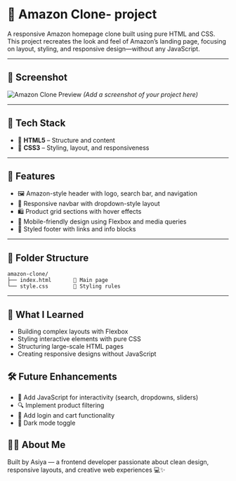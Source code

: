 # 🛒 Amazon Clone- project

A responsive Amazon homepage clone built using pure HTML and CSS. This project recreates the look and feel of Amazon’s landing page, focusing on layout, styling, and responsive design—without any JavaScript.

---

## 📸 Screenshot

![Amazon Clone Preview](#) *(Add a screenshot of your project here)*

---

## 🧰 Tech Stack

- 🧱 **HTML5** – Structure and content  
- 🎨 **CSS3** – Styling, layout, and responsiveness  

---

## 🎯 Features

- 🖼️ Amazon-style header with logo, search bar, and navigation  
- 🧭 Responsive navbar with dropdown-style layout  
- 🛍️ Product grid sections with hover effects  
- 📱 Mobile-friendly design using Flexbox and media queries  
- 🎨 Styled footer with links and info blocks  

---

## 📂 Folder Structure

```
amazon-clone/
├── index.html       🧱 Main page
└── style.css        🎨 Styling rules
```

---

## 📌 What I Learned

- Building complex layouts with Flexbox  
- Styling interactive elements with pure CSS  
- Structuring large-scale HTML pages  
- Creating responsive designs without JavaScript

## 🛠️ Future Enhancements

- 🧠 Add JavaScript for interactivity (search, dropdowns, sliders)  
- 🔍 Implement product filtering  
- 🧾 Add login and cart functionality  
- 🌙 Dark mode toggle

## 🙋‍♂️ About Me

Built by Asiya — a frontend developer passionate about clean design, responsive layouts, and creative web experiences 💻✨
